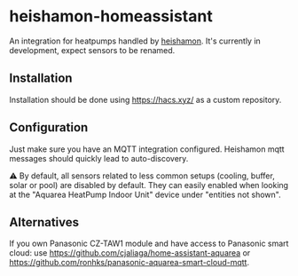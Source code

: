 # heishamon-homeassistant

An integration for heatpumps handled by [heishamon](https://github.com/Egyras/HeishaMon).
It's currently in development, expect sensors to be renamed.

## Installation
Installation should be done using https://hacs.xyz/ as a custom repository.

## Configuration

Just make sure you have an MQTT integration configured. Heishamon mqtt messages should quickly lead to auto-discovery.

⚠ By default, all sensors related to less common setups (cooling, buffer, solar or pool) are disabled by default. They can easily enabled when looking at the "Aquarea HeatPump Indoor Unit" device under "entities not shown".

## Alternatives

If you own Panasonic CZ-TAW1 module and have access to Panasonic smart cloud: use https://github.com/cjaliaga/home-assistant-aquarea or https://github.com/ronhks/panasonic-aquarea-smart-cloud-mqtt.
